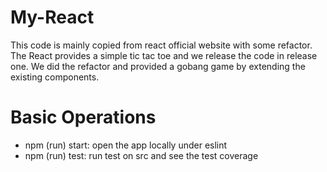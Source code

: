 # My-React
This code is mainly copied from react official website with some refactor.
The React provides a simple tic tac toe and we release the code in release one.
We did the refactor and provided a gobang game by extending the existing components.

# Basic Operations
- npm (run) start: open the app locally under eslint
- npm (run) test: run test on src and see the test coverage
